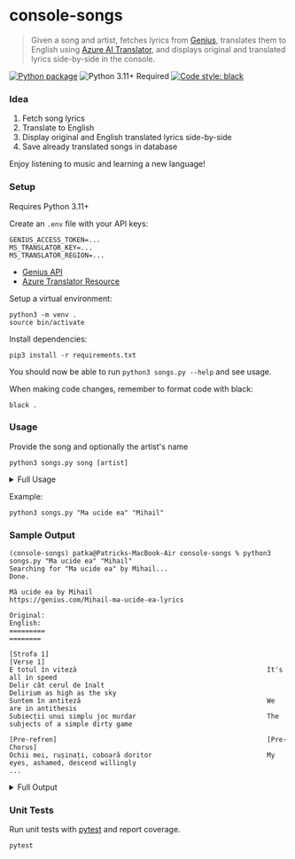 # console-songs

> Given a song and artist, fetches lyrics from [Genius](https://genius.com), translates them to English using [Azure AI Translator](https://learn.microsoft.com/en-us/azure/ai-services/translator/), and displays original and translated lyrics side-by-side in the console.

[![Python package](https://github.com/patkub/console-songs/actions/workflows/python-app.yml/badge.svg)](https://github.com/patkub/console-songs/actions/workflows/python-app.yml)
![Python 3.11+ Required](https://img.shields.io/badge/python-3.11+-brightgreen.svg)
[![Code style: black](https://img.shields.io/badge/code%20style-black-000000.svg)](https://github.com/psf/black)

### Idea
1. Fetch song lyrics
2. Translate to English
3. Display original and English translated lyrics side-by-side
4. Save already translated songs in database

Enjoy listening to music and learning a new language!

### Setup
Requires Python 3.11+

Create an `.env` file with your API keys:
```
GENIUS_ACCESS_TOKEN=...
MS_TRANSLATOR_KEY=...
MS_TRANSLATOR_REGION=...
```
- [Genius API](https://docs.genius.com)
- [Azure Translator Resource](https://learn.microsoft.com/en-us/azure/ai-services/translator/create-translator-resource)

Setup a virtual environment:
```
python3 -m venv .
source bin/activate
```

Install dependencies:
```
pip3 install -r requirements.txt
```

You should now be able to run `python3 songs.py --help` and see usage.

When making code changes, remember to format code with black:
```
black .
```

### Usage

Provide the song and optionally the artist's name
```
python3 songs.py song [artist]
```
<details>

<summary>Full Usage</summary>

```
(console-songs) patka@Patricks-MacBook-Air console-songs % python3 songs.py --help
usage: songs.py [-h] [--genius-patch | --no-genius-patch] song [song ...]

positional arguments:
  song

options:
  -h, --help            show this help message and exit
  --genius-patch, --no-genius-patch
                        Use patched version of Genius API (default: True)
```

</details>

Example:
```
python3 songs.py "Ma ucide ea" "Mihail"
```

### Sample Output
```
(console-songs) patka@Patricks-MacBook-Air console-songs % python3 songs.py "Ma ucide ea" "Mihail"
Searching for "Ma ucide ea" by Mihail...
Done.

Mă ucide ea by Mihail
https://genius.com/Mihail-ma-ucide-ea-lyrics

Original:                                                        English:                                                                       
=========                                                        ========                                                                       

[Strofa 1]                                                       [Verse 1]
E totul în viteză                                                It's all in speed
Delir cât cerul de înalt                                         Delirium as high as the sky
Suntem în antiteză                                               We are in antithesis
Subiecții unui simplu joc murdar                                 The subjects of a simple dirty game

[Pre-refren]                                                     [Pre-Chorus]
Ochii mei, rușinați, coboară doritor                             My eyes, ashamed, descend willingly
...
```

<details>

<summary>Full Output</summary>

```
(console-songs) patka@Patricks-MacBook-Air console-songs % python3 songs.py "Ma ucide ea" "Mihail"
Searching for "Ma ucide ea" by Mihail...
Done.

Mă ucide ea by Mihail
https://genius.com/Mihail-ma-ucide-ea-lyrics

Original:                                                        English:
=========                                                        ========

[Strofa 1]                                                       [Verse 1]
E totul în viteză                                                It's all in speed
Delir cât cerul de înalt                                         Delirium as high as the sky
Suntem în antiteză                                               We are in antithesis
Subiecții unui simplu joc murdar                                 The subjects of a simple dirty game

[Pre-refren]                                                     [Pre-Chorus]
Ochii mei, rușinați, coboară doritor                             My eyes, ashamed, descend willingly
Dar te respir, în acest urban decor                              But I breathe you, in this urban setting

[Refren]                                                         [Chorus]
Mă ucide ea, mă ucide ea                                         She's killing me, she's killing me
Încet...                                                         Slow...
Îmi vrea inima, îmi vrea inima                                   He wants my heart, he wants my heart
Din piept                                                        From the chest

[Strofa 2]                                                       [Verse 2]
E atât de grațioasă                                              She's so graceful
Printre mulțimi de oameni                                        Among crowds of people
Plictisiți pe drum                                               Bored on the road
Și pare un dans ascuns                                           And it seems like a hidden dance
Supuși, dansează doi necunoscuți                                 Submissive, two strangers dance

[Pre-refren]                                                     [Pre-Chorus]
Ochii mei, rușinați, coboară doritor                             My eyes, ashamed, descend willingly
Dar te respir, în acest urban decor                              But I breathe you, in this urban setting

[Refren]                                                         [Chorus]
Mă ucide ea, mă ucide ea                                         She's killing me, she's killing me
Încet...                                                         Slow...
Îmi vrea inima, îmi vrea inima                                   He wants my heart, he wants my heart
Din piept                                                        From the chest
Mă ucide ea, mă ucide ea                                         She's killing me, she's killing me
Încet...                                                         Slow...
Îmi vrea inima, îmi vrea inima                                   He wants my heart, he wants my heart
Din piept                                                        From the chest

[Punte]                                                          [Tips]
Arde pe asfalt și pulsează foc                                   It burns on the asphalt and pulsates fire
Arde, arde revoltat                                              It burns, it burns in revolt
Arde prea frumos, arde inima                                     It burns too beautifully, it burns the heart
Arde, recunosc!                                                  It's burning, I admit!

[Strofa 3]                                                       [Verse 3]
Mă ucide ea încet, încet                                         She's killing me slowly, slowly
Îmi rupe inima, da, din piept                                    It breaks my heart, yes, out of my chest
Tremură ușor buzele mușcate                                      Bitten lips tremble slightly
Iar gravitația mă atacă                                          And gravity attacks me
Fluturi și vibrații calde pe asfalt                              Butterflies and warm vibrations on asphalt
De parcă ne plimbăm desculți, prin pat                           As if we were walking barefoot, in bed
Sirene de incendiu care nu ne pot opri                           Fire sirens that can't stop us
Iar timpul, un nemernic, numără grăbit                           And time, an, counts in a hurry

[Outro]                                                          [Other]
Mă ucide ea                                                      She's killing me
Mă ucide ea                                                      She's killing me
Mă ucide ea                                                      She's killing me
Mă ucide ea                                                      She's killing me
Da, da...                                                        Yes, yes...
```

</details>


### Unit Tests

Run unit tests with [pytest](https://docs.pytest.org/en/stable/) and report coverage.
```
pytest
```
